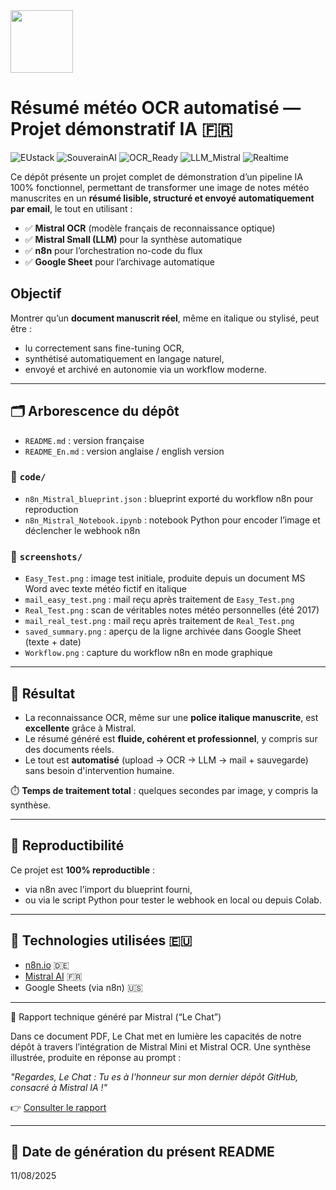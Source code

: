 <img src="https://upload.wikimedia.org/wikipedia/en/c/c3/Flag_of_France.svg" width="100px" height="auto" />

# Résumé météo OCR automatisé — Projet démonstratif IA 🇫🇷

![EUstack](https://img.shields.io/badge/🇪🇺%20EUstack-ready-blue)
![SouverainAI](https://img.shields.io/badge/🇫🇷%20SouverainAI-oui-success)
![OCR_Ready](https://img.shields.io/badge/📷%20OCR--ready-Mistral-blue)
![LLM_Mistral](https://img.shields.io/badge/🧠%20LLM-Mistral_Small-lightblue)
![Realtime](https://img.shields.io/badge/⚡%20Realtime--processing-yes-brightgreen)



Ce dépôt présente un projet complet de démonstration d’un pipeline IA 100% fonctionnel, permettant de transformer une image de notes météo manuscrites en un **résumé lisible, structuré et envoyé automatiquement par email**, le tout en utilisant :

- ✅ **Mistral OCR** (modèle français de reconnaissance optique)
- ✅ **Mistral Small (LLM)** pour la synthèse automatique
- ✅ **n8n** pour l’orchestration no-code du flux
- ✅ **Google Sheet** pour l’archivage automatique

## Objectif
Montrer qu’un **document manuscrit réel**, même en italique ou stylisé, peut être :
- lu correctement sans fine-tuning OCR,
- synthétisé automatiquement en langage naturel,
- envoyé et archivé en autonomie via un workflow moderne.

---

## 🗂️ Arborescence du dépôt

- `README.md` : version française
- `README_En.md` : version anglaise / english version

### 📁 `code/`
- `n8n_Mistral_blueprint.json` : blueprint exporté du workflow n8n pour reproduction
- `n8n_Mistral_Notebook.ipynb` : notebook Python pour encoder l’image et déclencher le webhook n8n

### 📁 `screenshots/`
- `Easy_Test.png` : image test initiale, produite depuis un document MS Word avec texte météo fictif en italique
- `mail_easy_test.png` : mail reçu après traitement de `Easy_Test.png`
- `Real_Test.png` : scan de véritables notes météo personnelles (été 2017)
- `mail_real_test.png` : mail reçu après traitement de `Real_Test.png`
- `saved_summary.png` : aperçu de la ligne archivée dans Google Sheet (texte + date)
- `Workflow.png` : capture du workflow n8n en mode graphique

---

## 🚀 Résultat

- La reconnaissance OCR, même sur une **police italique manuscrite**, est **excellente** grâce à Mistral.
- Le résumé généré est **fluide, cohérent et professionnel**, y compris sur des documents réels.
- Le tout est **automatisé** (upload → OCR → LLM → mail + sauvegarde) sans besoin d'intervention humaine.

⏱️ **Temps de traitement total** : quelques secondes par image, y compris la synthèse.

---

## 🔁 Reproductibilité

Ce projet est **100% reproductible** :
- via n8n avec l’import du blueprint fourni,
- ou via le script Python pour tester le webhook en local ou depuis Colab.

---

## 🙌 Technologies utilisées 🇪🇺

- [n8n.io](https://n8n.io) 🇩🇪
- [Mistral AI](https://mistral.ai/fr) 🇫🇷 
- Google Sheets (via n8n) 🇺🇸

---

📄 Rapport technique généré par Mistral (“Le Chat”)

Dans ce document PDF, Le Chat met en lumière les capacités de notre dépôt à travers l’intégration de Mistral Mini et Mistral OCR. Une synthèse illustrée, produite en réponse au prompt :

_"Regardes, Le Chat : Tu es à l'honneur sur mon dernier dépôt GitHub, consacré à Mistral IA !"_

👉 [Consulter le rapport](./Report_Le_Chat/Rapport_Le_Chat.pdf)

---

## 📅 Date de génération du présent README

11/08/2025

